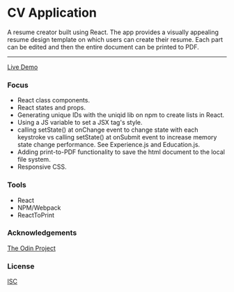 # CV Application
A resume creator built using React. The app provides a visually appealing resume design template on which users can create their resume. Each part can be edited and then the entire document can be printed to PDF.

<hr/>

[Live Demo](https://jonro2955.github.io/odin_javascript_8_cv_application/)

### Focus  
- React class components.
- React states and props. 
- Generating unique IDs with the uniqid lib on npm to create lists in React.  
- Using a JS variable to set a JSX tag's style.
- calling setState() at onChange event to change state with each keystroke vs calling setState() at onSubmit event to increase memory state change performance. See Experience.js and Education.js.
- Adding print-to-PDF functionality to save the html document to the local file system.
- Responsive CSS.

### Tools 
- React
- NPM/Webpack
- ReactToPrint
 
### Acknowledgements

[The Odin Project](https://www.theodinproject.com/)

### License

[ISC](https://opensource.org/licenses/ISC)